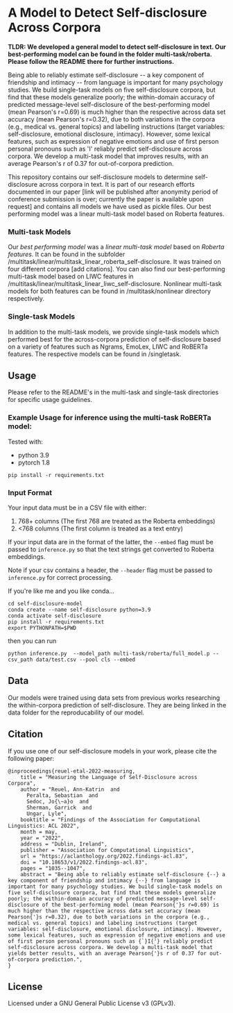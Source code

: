 # A Model to Detect Self-disclosure Across Corpora

**TLDR: We developed a general model to detect self-disclosure in text. Our best-performing model can be found in the folder multi-task/roberta. Please follow the README there for further instructions.** 

Being able to reliably estimate self-disclosure -- a key component of friendship and intimacy -- from language is important for many psychology studies. We build single-task models on five self-disclosure corpora, but find that these models generalize poorly; the within-domain accuracy of predicted message-level self-disclosure of the best-performing model (mean Pearson's r=0.69) is much higher than the respective across data set accuracy (mean Pearson's r=0.32), due to both variations in the corpora (e.g., medical vs. general topics) and labelling instructions (target variables: self-disclosure, emotional disclosure, intimacy). However, some lexical features, such as expression of negative emotions and use of first person personal pronouns such as 'I' reliably predict self-disclosure across corpora. We develop a multi-task model that improves results, with an average Pearson's r of 0.37 for out-of-corpora prediction. 

This repository contains our self-disclosure models to determine self-disclosure across corpora in text. It is part of our research efforts documented in our paper [link will be published after anonymity period of conference submission is over; currently the paper is available upon request] and contains all models we have used as pickle files. Our best performing model was a linear multi-task model based on Roberta features.

### Multi-task Models

Our *best performing model* was a *linear multi-task model* based on *Roberta features*. It can be found in the subfolder /multitask/linear/multitask_linear_roberta_self-disclosure. It was trained on four different corpora [add citations]. You can also find our best-performing multi-task model based on LIWC features in /multitask/linear/multitask_linear_liwc_self-disclosure. Nonlinear multi-task models for both features can be found in /multitask/nonlinear directory respectively.

### Single-task Models

In addition to the multi-task models, we provide single-task models which performed best for the across-corpora prediction of self-disclosure based on a variety of features such as Ngrams, EmoLex, LIWC and RoBERTa features. The respective models can be found in /singletask.

## Usage

Please refer to the README's in the multi-task and single-task directories for specific usage guidelines.

### Example Usage for inference using the multi-task RoBERTa model:

Tested with:
- python 3.9
- pytorch 1.8

`pip install -r requirements.txt`

### Input Format
Your input data must be in a CSV file with either:
1. 768+ columns (The first 768 are treated as the Roberta embeddings)
2. <768 columns (The first column is treated as a text entry)

If your input data are in the format of the latter, the `--embed` flag must be passed to `inference.py` so that the text strings get converted to Roberta embeddings.

Note if your csv contains a header, the `--header` flag must be passed to `inference.py` for correct processing.

If you're like me and you like conda...
```
cd self-disclosure-model
conda create --name self-disclosure python=3.9
conda activate self-disclosure
pip install -r requirements.txt
export PYTHONPATH=$PWD
```
then you can run
```
python inference.py  --model_path multi-task/roberta/full_model.p --csv_path data/test.csv --pool cls --embed
```

## Data

Our models were trained using data sets from previous works researching the within-corpora prediction of self-disclosure. They are being linked in the data folder for the reproducability of our model.

## Citation

If you use one of our self-disclosure models in your work, please cite the following paper:

```
@inproceedings{reuel-etal-2022-measuring,
    title = "Measuring the Language of Self-Disclosure across Corpora",
    author = "Reuel, Ann-Katrin  and
      Peralta, Sebastian  and
      Sedoc, Jo{\~a}o  and
      Sherman, Garrick  and
      Ungar, Lyle",
    booktitle = "Findings of the Association for Computational Linguistics: ACL 2022",
    month = may,
    year = "2022",
    address = "Dublin, Ireland",
    publisher = "Association for Computational Linguistics",
    url = "https://aclanthology.org/2022.findings-acl.83",
    doi = "10.18653/v1/2022.findings-acl.83",
    pages = "1035--1047",
    abstract = "Being able to reliably estimate self-disclosure {--} a key component of friendship and intimacy {--} from language is important for many psychology studies. We build single-task models on five self-disclosure corpora, but find that these models generalize poorly; the within-domain accuracy of predicted message-level self-disclosure of the best-performing model (mean Pearson{'}s r=0.69) is much higher than the respective across data set accuracy (mean Pearson{'}s r=0.32), due to both variations in the corpora (e.g., medical vs. general topics) and labeling instructions (target variables: self-disclosure, emotional disclosure, intimacy). However, some lexical features, such as expression of negative emotions and use of first person personal pronouns such as {`}I{'} reliably predict self-disclosure across corpora. We develop a multi-task model that yields better results, with an average Pearson{'}s r of 0.37 for out-of-corpora prediction.",
}
```

## License

Licensed under a GNU General Public License v3 (GPLv3).

